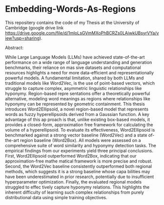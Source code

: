 # Embedding-Words-As-Regions

This repositery contains the code of my Thesis at the University of Cambridge (google drive link https://drive.google.com/file/d/1mloLsGVmMXoPhBCRZs0LAiwkUBsyrVYa/view?usp=sharing).

Abstract:

 While Large Language Models (LLMs) have achieved state-of-the-art performance on a
 wide range of language understanding and generation benchmarks, their reliance on mas
sive datasets and computational resources highlights a need for more data-efficient and
 representationally powerful models. A fundamental limitation, shared by both LLMs and
 traditional models like Word2Vec, is the use of point-based vectors, which struggle to
 capture complex, asymmetric linguistic relationships like hyponymy. Region-based repre
sentations offer a theoretically powerful alternative, modeling word meanings as regions
 where relationships like hyponymy can be represented by geometric containment.
 This thesis introduces Word2Ellipsoid, a novel region-based model that represents words
 as fuzzy hyperellipsoids derived from a Gaussian function. A key advantage of this ap
proach is that, unlike existing box-based models, it provides a closed-form, approximation
free framework for calculating the volume of a hyperellipsoid. To evaluate its effectiveness,
 Word2Ellipsoid is benchmarked against a strong vector baseline (Word2Vec) and a state
of-the-art region baseline (Word2Box). All models were assessed on a comprehensive suite
 of word similarity and hyponymy detection tasks.
 The empirical findings from our experiments yield three principal conclusions. First,
 Word2Ellipsoid outperformed Word2Box, indicating that our approximation-free mathe
matical framework is more precise and robust. Second, the Word2Vec baseline consistently
 outperformed both regional methods, which suggests it is a strong baseline whose capa
bilities may have been underestimated in prior research, potentially due to insufficient
 hyperparameter optimization. Finally, the evaluated regional models struggled to effec
tively capture hyponymy relations. This highlights the inherent difficulty of learning such
 complex relationships from purely distributional data using simple training objectives.

 
